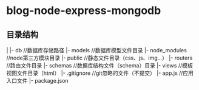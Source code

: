 # blog-node-express-mongodb

## 目录结构
|
|- db    //数据库存储路径
|- models    //数据库模型文件目录
|- node_modules     //node第三方模块目录
|- public   //静态文件目录（css、js、img...）
|- routers  //路由文件目录
|- schemas  //数据库结构文件（schema）目录
|- views    //模板视图文件目录（html）
|- .gitignore   //git忽略的文件（不提交）
|- app.js   //应用入口文件
|- package.json
